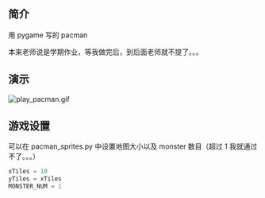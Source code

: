 

## 简介

用 pygame 写的 pacman

本来老师说是学期作业，等我做完后，到后面老师就不提了。。。

## 演示

![play_pacman.gif](https://github.com/zronghui/pacman/raw/master/img/pacman/img/play_pacman.gif)

## 游戏设置

可以在 pacman_sprites.py 中设置地图大小以及 monster 数目（超过 1 我就通过不了。。。）

```python
xTiles = 10
yTiles = xTiles
MONSTER_NUM = 1
```

